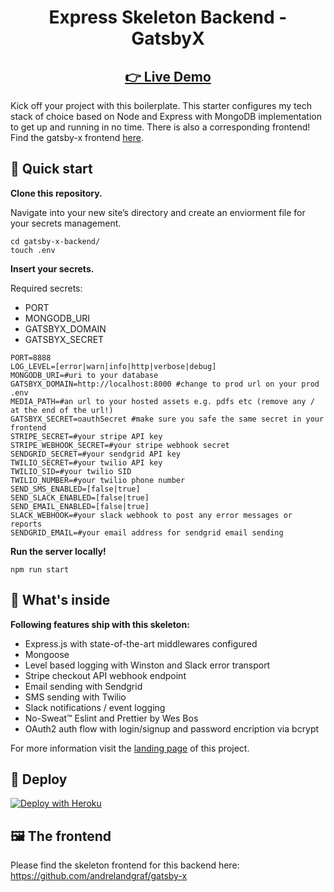 <h1 align="center">
  Express Skeleton Backend - GatsbyX
</h1>
<h2 align="center">
  <a href="https://www.demo.andre-landgraf.cool/">
    👉 Live Demo
  </a>
</h2>

Kick off your project with this boilerplate. This starter configures my tech stack of choice based on Node and Express with MongoDB implementation to get up and running in no time. There is also a corresponding frontend! Find the gatsby-x frontend [here](https://github.com/andrelandgraf/gatsby-x).

## 🚀 Quick start

**Clone this repository.**

Navigate into your new site’s directory and create an enviorment file for your secrets management.

```shell
cd gatsby-x-backend/
touch .env
```
**Insert your secrets.**

Required secrets:

- PORT
- MONGODB_URI
- GATSBYX_DOMAIN
- GATSBYX_SECRET

```
PORT=8888
LOG_LEVEL=[error|warn|info|http|verbose|debug]
MONGODB_URI=#uri to your database
GATSBYX_DOMAIN=http://localhost:8000 #change to prod url on your prod .env
MEDIA_PATH=#an url to your hosted assets e.g. pdfs etc (remove any / at the end of the url!)
GATSBYX_SECRET=oauthSecret #make sure you safe the same secret in your frontend
STRIPE_SECRET=#your stripe API key
STRIPE_WEBHOOK_SECRET=#your stripe webhook secret
SENDGRID_SECRET=#your sendgrid API key
TWILIO_SECRET=#your twilio API key
TWILIO_SID=#your twilio SID
TWILIO_NUMBER=#your twilio phone number
SEND_SMS_ENABLED=[false|true]
SEND_SLACK_ENABLED=[false|true]
SEND_EMAIL_ENABLED=[false|true]
SLACK_WEBHOOK=#your slack webhook to post any error messages or reports
SENDGRID_EMAIL=#your email address for sendgrid email sending
```

**Run the server locally!**

```shell
npm run start
```

## 🧐 What's inside

**Following features ship with this skeleton:**

- Express.js with state-of-the-art middlewares configured
- Mongoose
- Level based logging with Winston and Slack error transport
- Stripe checkout API webhook endpoint
- Email sending with Sendgrid
- SMS sending with Twilio
- Slack notifications / event logging
- No-Sweat™ Eslint and Prettier by Wes Bos
- OAuth2 auth flow with login/signup and password encription via bcrypt

For more information visit the [landing page](https://demo.andre-landgraf.cool/) of this project.

## 💫 Deploy

[![Deploy with Heroku](https://www.herokucdn.com/deploy/button.svg)](https://heroku.com/deploy)

## 🖼 The frontend

Please find the skeleton frontend for this backend here: https://github.com/andrelandgraf/gatsby-x
